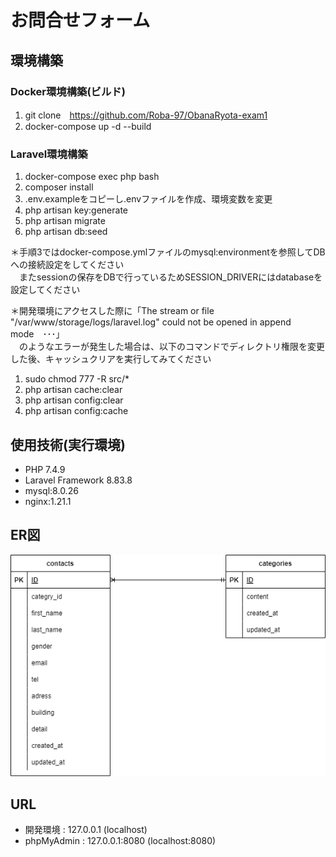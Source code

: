 # お問合せフォーム

## 環境構築

### Docker環境構築(ビルド)
1. git clone　https://github.com/Roba-97/ObanaRyota-exam1
2. docker-compose up -d --build

### Laravel環境構築
1. docker-compose exec php bash
2. composer install
3. .env.exampleをコピーし.envファイルを作成、環境変数を変更
4. php artisan key:generate
5. php artisan migrate
6. php artisan db:seed

＊手順3ではdocker-compose.ymlファイルのmysql:environmentを参照してDBへの接続設定をしてください<br>
　またsessionの保存をDBで行っているためSESSION_DRIVERにはdatabaseを設定してください

＊開発環境にアクセスした際に「The stream or file "/var/www/storage/logs/laravel.log" could not be opened in append mode　･･･」<br>
　のようなエラーが発生した場合は、以下のコマンドでディレクトリ権限を変更した後、キャッシュクリアを実行してみてください
1. sudo chmod 777 -R src/*
2. php artisan cache:clear
3. php artisan config:clear
4. php artisan config:cache


## 使用技術(実行環境)
- PHP 7.4.9
- Laravel Framework 8.83.8
- mysql:8.0.26
- nginx:1.21.1

## ER図
![ER図](/src/er_graph.drawio.png)

## URL
- 開発環境 : 127.0.0.1 (localhost)
- phpMyAdmin : 127.0.0.1:8080 (localhost:8080)
